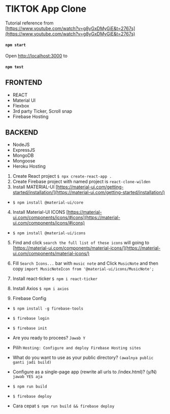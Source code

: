 # TIKTOK App Clone

Tutorial reference from<br/>
[https://www.youtube.com/watch?v=g8yGxDMyGiE&t=2767s](https://www.youtube.com/watch?v=g8yGxDMyGiE&t=2767s)

#### `npm start`

Open [http://localhost:3000](http://localhost:3000) to

#### `npm test`

## FRONTEND

- REACT
- Material UI
- Flexbox
- 3rd party Ticker, Scroll snap
- Firebase Hosting

## BACKEND

- NodeJS
- ExpressJS
- MongoDB
- Mongoose
- Heroku Hosting

1. Create React project `$ npx create-react-app .`
2. Create Firebase project with named project is `react-clone-wilden`
3. Install MATERIAL-UI [https://material-ui.com/getting-started/installation/](https://material-ui.com/getting-started/installation/)

- `$ npm install @material-ui/core`

4. Install Material-UI ICONS [https://material-ui.com/components/icons/#icons](https://material-ui.com/components/icons/#icons)

- `$ npm install @material-ui/icons`

5. Find and click `search the full list of these icons` will going to [https://material-ui.com/components/material-icons/](https://material-ui.com/components/material-icons/)

6. Fill `Search Icons...` bar with `music note` and Click `MusicNote` and then copy `import MusicNoteIcon from '@material-ui/icons/MusicNote';`

7. Install react-ticker `$ npm i react-ticker`
8. Install Axios `$ npm i axios`
9. Firebase Config

- `$ npm install -g firebase-tools`
- `$ firebase login`
- `$ firebase init`

- Are you ready to procees?
  `Jawab Y`
- Pilih `Hosting: Configure and deploy Firebase Hosting sites`
- What do you want to use as your public directory?
  `(awalnya public ganti jadi build)`
- Configure as a single-page app (rewrite all urls to /index.html)? (y/N)
  `jawab YES aja`
- `$ npm run build`
- `$ firebase deploy`
- Cara cepat `$ npm run build && firebase deploy`
